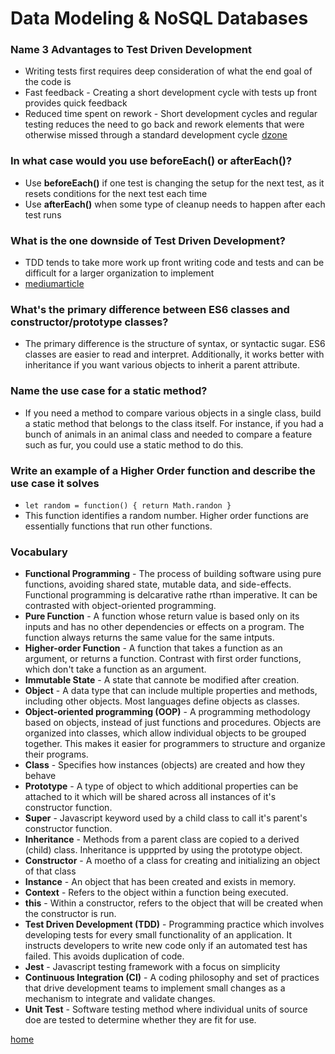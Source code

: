 # Data Modeling & NoSQL Databases

### Name 3 Advantages to Test Driven Development
  * Writing tests first requires deep consideration of what the end goal of the code is
  * Fast feedback - Creating a short development cycle with tests up front provides quick feedback
  * Reduced time spent on rework - Short development cycles and regular testing reduces the need to go back and rework elements that were otherwise missed through a standard development cycle
  [dzone](https://dzone.com/articles/20-benefits-of-test-driven-development)
### In what case would you use beforeEach() or afterEach()?
  * Use **beforeEach()** if one test is changing the setup for the next test, as it resets conditions for the next test each time
  * Use **afterEach()** when some type of cleanup needs to happen after each test runs
### What is the one downside of Test Driven Development?
  * TDD tends to take more work up front writing code and tests and can be difficult for a larger organization to implement
  * [mediumarticle](https://medium.com/@stevenpcurtis.sc/test-driven-development-tdd-the-advantages-and-disadvantages-5347899ead90)
### What's the primary difference between ES6 classes and constructor/prototype classes?
  * The primary difference is the structure of syntax, or syntactic sugar. ES6 classes are easier to read and interpret. Additionally, it works better with inheritance if you want various objects to inherit a parent attribute. 
### Name the use case for a static method?
  * If you need a method to compare various objects in a single class, build a static method that belongs to the class itself. For instance, if you had a bunch of animals in an animal class and needed to compare a feature such as fur, you could use a static method to do this. 
### Write an example of a Higher Order function and describe the use case it solves
  * `let random = function() {
    return Math.randon
  }`
  * This function identifies a random number. Higher order functions are essentially functions that run other functions. 
### Vocabulary

* **Functional Programming** - The process of building software using pure functions, avoiding shared state, mutable data, and side-effects. Functional programming is delcarative rathe rthan imperative. It can be contrasted with object-oriented programming. 
* **Pure Function** - A function whose return value is based only on its inputs and has no other dependencies or effects on a program. The function always returns the same value for the same intputs. 
* **Higher-order Function** - A function that takes a function as an argument, or returns a function. Contrast with first order functions, which don't take a function as an argument. 
* **Immutable State** - A state that cannote be modified after creation.
* **Object** - A data type that can include multiple properties and methods, including other objects. Most languages define objects as classes. 
* **Object-oriented programming (OOP)** - A programming methodology based on objects, instead of just functions and procedures. Objects are organized into classes, which allow individual objects to be grouped together. This makes it easier for programmers to structure and organize their programs.
* **Class** - Specifies how instances (objects) are created and how they behave
* **Prototype** - A type of object to which additional properties can be attached to it which will be shared across all instances of it's constructor function. 
* **Super** - Javascript keyword used by a child class to call it's parent's constructor function. 
* **Inheritance** - Methods from a parent class are copied to a derived (child) class. Inheritance is uppprted by using the prototype object. 
* **Constructor** - A moetho of a class for creating and initializing an object of that class
* **Instance** - An object that has been created and exists in memory. 
* **Context** - Refers to the object within a function being executed.
* **this** - Within a constructor, refers to the object that will be created when the constructor is run. 
* **Test Driven Development (TDD)** - Programming practice which involves developing tests for every small functionality of an application. It instructs developers to write new code only if an automated test has failed. This avoids duplication of code. 
* **Jest** - Javascript testing framework with a focus on simplicity
* **Continuous Integration (CI)** - A coding philosophy and set of practices that drive development teams to implement small changes as a mechanism to integrate and validate changes. 
* **Unit Test** - Software testing method where individual units of source doe are tested to determine whether they are fit for use. 

[home](README.md)

